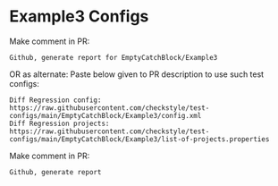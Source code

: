 # Example3 Configs
Make comment in PR:
```
Github, generate report for EmptyCatchBlock/Example3
```
OR as alternate:
Paste below given to PR description to use such test configs:
```
Diff Regression config: https://raw.githubusercontent.com/checkstyle/test-configs/main/EmptyCatchBlock/Example3/config.xml
Diff Regression projects: https://raw.githubusercontent.com/checkstyle/test-configs/main/EmptyCatchBlock/Example3/list-of-projects.properties
```
Make comment in PR:
```
Github, generate report
```
